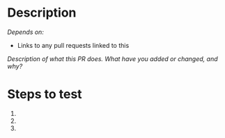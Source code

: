 # Description

*Depends on:*
- Links to any pull requests linked to this

_Description of what this PR does. What have you added or changed, and why?_

# Steps to test
1.
2.
3.